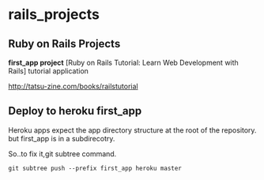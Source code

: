 rails_projects
==============

Ruby on Rails Projects
-----------------------

**first_app project**
    [Ruby on Rails Tutorial: Learn Web Development with Rails] tutorial application

http://tatsu-zine.com/books/railstutorial

Deploy to heroku first_app
---------------------------

Heroku apps expect the app directory structure at the root of the repository.  but first_app is in a subdirecotry.

So..to fix it,git subtree command.

    git subtree push --prefix first_app heroku master


